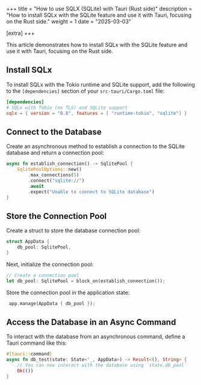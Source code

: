 +++
title = "How to use SQLX (SQLite) with Tauri (Rust side)"
description = "How to install SQLx with the SQLite feature and use it with Tauri, focusing on the Rust side."
weight = 1
date = "2025-03-03"

[extra]
+++

This article demonstrates how to install SQLx with the SQLite feature and use it with Tauri, focusing on the Rust side.

## Install SQLx

To install SQLx with the Tokio runtime and SQLite support, add the following to the `[dependencies]` section of your `src-tauri/Cargo.toml` file:

```toml
[dependencies]
# SQLx with Tokio (no TLS) and SQLite support
sqlx = { version = "0.8", features = [ "runtime-tokio", "sqlite"] }
```

## Connect to the Database

Create an asynchronous method to establish a connection to the SQLite database and return a connection pool:

```rs
async fn establish_connection() -> SqlitePool {
    SqlitePoolOptions::new()
        .max_connections(5)
        .connect("sqlite://")
        .await
        .expect("Unable to connect to SQLite database")
}
```

## Store the Connection Pool

Create a struct to store the database connection pool:

```rs
struct AppData {
    db_pool: SqlitePool,
}
```

Next, initialize the connection pool:

```rs
// Create a connection pool
let db_pool: SqlitePool = block_on(establish_connection());
```

Store the connection pool in the application state:

```rs
 app.manage(AppData { db_pool });
```

## Access the Database in an Async Command

To interact with the database from an asynchronous command, define a Tauri command like this:

```rs
#[tauri::command]
async fn db_test(state: State<'_, AppData>) -> Result<(), String> {
    // You can now interact with the database using `state.db_pool`
    Ok(())
}
```
